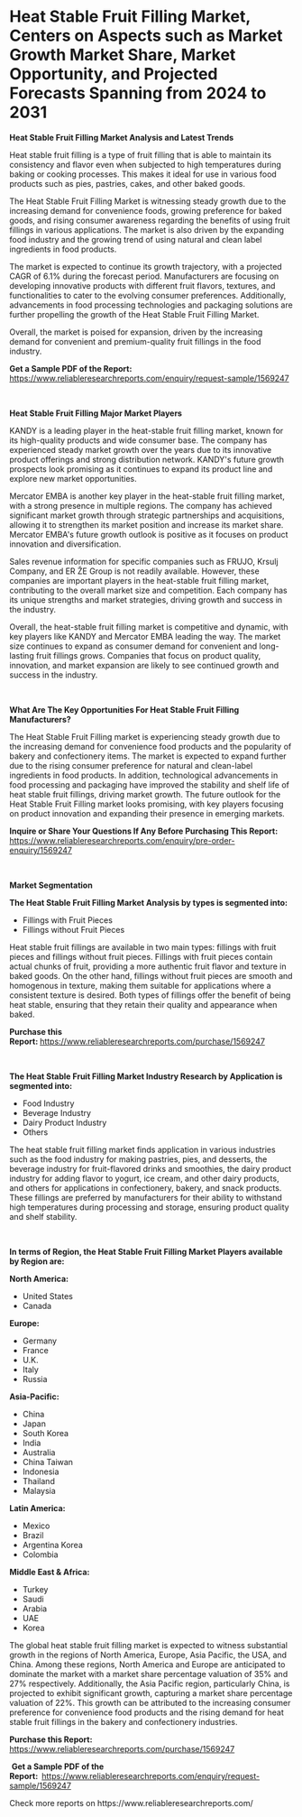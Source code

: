 <p><h1>Heat Stable Fruit Filling Market, Centers on Aspects such as Market Growth Market Share, Market Opportunity, and Projected Forecasts Spanning from 2024 to 2031</h1></p><p><strong>Heat Stable Fruit Filling Market Analysis and Latest Trends</strong></p>
<p><p>Heat stable fruit filling is a type of fruit filling that is able to maintain its consistency and flavor even when subjected to high temperatures during baking or cooking processes. This makes it ideal for use in various food products such as pies, pastries, cakes, and other baked goods.</p><p>The Heat Stable Fruit Filling Market is witnessing steady growth due to the increasing demand for convenience foods, growing preference for baked goods, and rising consumer awareness regarding the benefits of using fruit fillings in various applications. The market is also driven by the expanding food industry and the growing trend of using natural and clean label ingredients in food products.</p><p>The market is expected to continue its growth trajectory, with a projected CAGR of 6.1% during the forecast period. Manufacturers are focusing on developing innovative products with different fruit flavors, textures, and functionalities to cater to the evolving consumer preferences. Additionally, advancements in food processing technologies and packaging solutions are further propelling the growth of the Heat Stable Fruit Filling Market.</p><p>Overall, the market is poised for expansion, driven by the increasing demand for convenient and premium-quality fruit fillings in the food industry.</p></p>
<p><strong>Get a Sample PDF of the Report:&nbsp;</strong> <a href="https://www.reliableresearchreports.com/enquiry/request-sample/1569247">https://www.reliableresearchreports.com/enquiry/request-sample/1569247</a></p>
<p>&nbsp;</p>
<p><strong>Heat Stable Fruit Filling Major Market Players</strong></p>
<p><p>KANDY is a leading player in the heat-stable fruit filling market, known for its high-quality products and wide consumer base. The company has experienced steady market growth over the years due to its innovative product offerings and strong distribution network. KANDY's future growth prospects look promising as it continues to expand its product line and explore new market opportunities.</p><p>Mercator EMBA is another key player in the heat-stable fruit filling market, with a strong presence in multiple regions. The company has achieved significant market growth through strategic partnerships and acquisitions, allowing it to strengthen its market position and increase its market share. Mercator EMBA's future growth outlook is positive as it focuses on product innovation and diversification.</p><p>Sales revenue information for specific companies such as FRUJO, Krsulj Company, and ER ŽE Group is not readily available. However, these companies are important players in the heat-stable fruit filling market, contributing to the overall market size and competition. Each company has its unique strengths and market strategies, driving growth and success in the industry.</p><p>Overall, the heat-stable fruit filling market is competitive and dynamic, with key players like KANDY and Mercator EMBA leading the way. The market size continues to expand as consumer demand for convenient and long-lasting fruit fillings grows. Companies that focus on product quality, innovation, and market expansion are likely to see continued growth and success in the industry.</p></p>
<p>&nbsp;</p>
<p><strong>What Are The Key Opportunities For Heat Stable Fruit Filling Manufacturers?</strong></p>
<p><p>The Heat Stable Fruit Filling market is experiencing steady growth due to the increasing demand for convenience food products and the popularity of bakery and confectionery items. The market is expected to expand further due to the rising consumer preference for natural and clean-label ingredients in food products. In addition, technological advancements in food processing and packaging have improved the stability and shelf life of heat stable fruit fillings, driving market growth. The future outlook for the Heat Stable Fruit Filling market looks promising, with key players focusing on product innovation and expanding their presence in emerging markets.</p></p>
<p><strong>Inquire or Share Your Questions If Any Before Purchasing This Report:</strong> <a href="https://www.reliableresearchreports.com/enquiry/pre-order-enquiry/1569247">https://www.reliableresearchreports.com/enquiry/pre-order-enquiry/1569247</a></p>
<p>&nbsp;</p>
<p><strong>Market Segmentation</strong></p>
<p><strong>The Heat Stable Fruit Filling Market Analysis by types is segmented into:</strong></p>
<p><ul><li>Fillings with Fruit Pieces</li><li>Fillings without Fruit Pieces</li></ul></p>
<p><p>Heat stable fruit fillings are available in two main types: fillings with fruit pieces and fillings without fruit pieces. Fillings with fruit pieces contain actual chunks of fruit, providing a more authentic fruit flavor and texture in baked goods. On the other hand, fillings without fruit pieces are smooth and homogenous in texture, making them suitable for applications where a consistent texture is desired. Both types of fillings offer the benefit of being heat stable, ensuring that they retain their quality and appearance when baked.</p></p>
<p><strong>Purchase this Report:&nbsp;</strong><a href="https://www.reliableresearchreports.com/purchase/1569247">https://www.reliableresearchreports.com/purchase/1569247</a></p>
<p>&nbsp;</p>
<p><strong>The Heat Stable Fruit Filling Market Industry Research by Application is segmented into:</strong></p>
<p><ul><li>Food Industry</li><li>Beverage Industry</li><li>Dairy Product Industry</li><li>Others</li></ul></p>
<p><p>The heat stable fruit filling market finds application in various industries such as the food industry for making pastries, pies, and desserts, the beverage industry for fruit-flavored drinks and smoothies, the dairy product industry for adding flavor to yogurt, ice cream, and other dairy products, and others for applications in confectionery, bakery, and snack products. These fillings are preferred by manufacturers for their ability to withstand high temperatures during processing and storage, ensuring product quality and shelf stability.</p></p>
<p>&nbsp;</p>
<p><strong>In terms of Region, the Heat Stable Fruit Filling Market Players available by Region are:</strong></p>
<p>
    <p> <strong> North America: </strong>
        <ul>
            <li>United States</li>
            <li>Canada</li>
        </ul>
        </p> 
    <p> <strong> Europe: </strong>
        <ul>
            <li>Germany</li>
            <li>France</li>
            <li>U.K.</li>
            <li>Italy</li>
            <li>Russia</li>
        </ul>
        </p> 
    <p> <strong> Asia-Pacific: </strong>
        <ul>
            <li>China</li>
            <li>Japan</li>
            <li>South Korea</li>
            <li>India</li>
            <li>Australia</li>
            <li>China Taiwan</li>
            <li>Indonesia</li>
            <li>Thailand</li>
            <li>Malaysia</li>
        </ul>
        </p> 
    <p> <strong> Latin America: </strong>
        <ul>
            <li>Mexico</li>
            <li>Brazil</li>
            <li>Argentina Korea</li>
            <li>Colombia</li>
        </ul>
        </p> 
    <p> <strong> Middle East & Africa: </strong>
        <ul>
            <li>Turkey</li>
            <li>Saudi</li>
            <li>Arabia</li>
            <li>UAE</li>
            <li>Korea</li>
        </ul>
    </p>
    </p>
<p><p>The global heat stable fruit filling market is expected to witness substantial growth in the regions of North America, Europe, Asia Pacific, the USA, and China. Among these regions, North America and Europe are anticipated to dominate the market with a market share percentage valuation of 35% and 27% respectively. Additionally, the Asia Pacific region, particularly China, is projected to exhibit significant growth, capturing a market share percentage valuation of 22%. This growth can be attributed to the increasing consumer preference for convenience food products and the rising demand for heat stable fruit fillings in the bakery and confectionery industries.</p></p>
<p><strong>Purchase this Report: </strong><a href="https://www.reliableresearchreports.com/purchase/1569247">https://www.reliableresearchreports.com/purchase/1569247</a></p>
<p>&nbsp;<strong>Get a Sample PDF of the Report:&nbsp;&nbsp;</strong><a href="https://www.reliableresearchreports.com/enquiry/request-sample/1569247">https://www.reliableresearchreports.com/enquiry/request-sample/1569247</a></p>
<p><strong></strong></p>
<p>Check more reports on https://www.reliableresearchreports.com/</p>